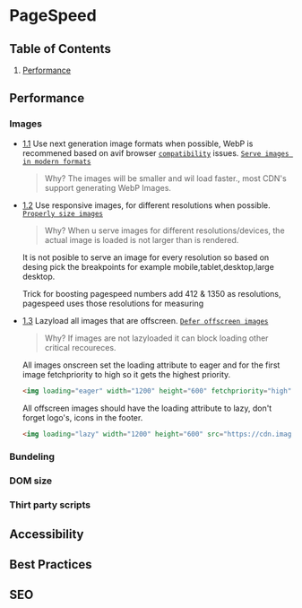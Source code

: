 # PageSpeed

## Table of Contents
  1. [Performance](#performance)

## Performance

### Images
  <a name="image-format"></a><a name="1.1"></a>
  - [1.1](#image-format) Use next generation image formats when possible, WebP is recommened based on avif browser [`compatibility`](https://caniuse.com/avif) issues. [`Serve images in modern formats`](https://developer.chrome.com/docs/lighthouse/performance/uses-webp-images/?utm_source=lighthouse&utm_medium=lr)
   
    > Why? The images will be smaller and wil load faster., most CDN's support generating WebP Images.


  <a name="image-sizes"></a><a name="1.2"></a>
  - [1.2](#image-sizes) Use responsive images, for different resolutions when possible. [`Properly size images`](https://developer.chrome.com/docs/lighthouse/performance/uses-responsive-images/?utm_source=lighthouse&utm_medium=lr)

    > Why? When u serve images for different resolutions/devices, the actual image is loaded is not larger than is rendered.

    It is not posible to serve an image for every resolution so based on desing pick the breakpoints for example mobile,tablet,desktop,large desktop.

    Trick for boosting pagespeed numbers add 412 & 1350 as resolutions, pagespeed uses those resolutions for measuring

  
  <a name="image-loading"></a><a name="1.3"></a>
  - [1.3](#image-loading) Lazyload all images that are offscreen. [`Defer offscreen images`](https://developer.chrome.com/docs/lighthouse/performance/offscreen-images)

    > Why? If images are not lazyloaded it can block loading other critical recoureces.

    All images onscreen set the loading attribute to eager and for the first image fetchpriority to high so it gets the highest priority.
    ```html
    <img loading="eager" width="1200" height="600" fetchpriority="high" src="https://cdn.images.com/largeimage.jpt?width=1200&height=600format=webp">
    ```
    All offscreen images should have the loading attribute to lazy, don't forget logo's, icons in the footer.
    ```html
    <img loading="lazy" width="1200" height="600" src="https://cdn.images.com/largeimage.jpt?width=1200&height=600format=webp">
    ```

### Bundeling

### DOM size

### Thirt party scripts

## Accessibility

## Best Practices

## SEO


